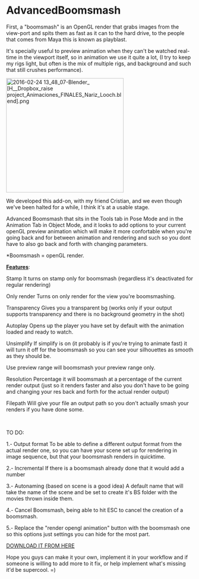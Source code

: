 # AdvancedBoomsmash

First, a "boomsmash" is an OpenGL render that grabs images from the view-port and spits them as fast as it can to the hard drive, to the people that comes from Maya this is known as playblast.

It's specially useful to preview animation when they can't be watched real-time in the viewport itself, so in animation we use it quite a lot, (I try to keep my rigs light, but often is the mix of multiple rigs, and background and such that still crushes performance).<!--more-->

<img class=" size-full wp-image-351 aligncenter" src="https://lollypopmancom.files.wordpress.com/2016/02/2016-02-24-13_48_07-blender_-h__dropbox_raise-project_animaciones_finales_nariz_looch-blend.png" alt="2016-02-24 13_48_07-Blender_ [H__Dropbox_raise project_Animaciones_FINALES_Nariz_Looch.blend].png" width="316" height="308" />

We developed this add-on, with my friend Cristian, and we even though we've been halted for a while, I think it's at a usable stage.

Advanced Boomsmash that sits in the Tools tab in Pose Mode and in the Animation Tab in Object Mode, and it looks to add options to your current openGL preview animation which will make it more confortable when you're going back and for between animation and rendering and such so you dont have to also go back and forth with changing parameters.

*Boomsmash = openGL render.

<span style="text-decoration: underline;"><strong>Features</strong></span>:

Stamp
It turns on stamp only for boomsmash (regardless it's deactivated for regular rendering)

Only render
Turns on only render for the view you're boomsmashing.

Transparency
Gives you a transparent bg (works only if your output supports transparency and there is no background geometry in the shot)

Autoplay
Opens up the player you have set by default with the animation loaded and ready to watch.

Unsimplify
If simplify is on (it probably is if you're trying to animate fast) it will turn it off for the boomsmash so you can see your silhouettes as smooth as they should be.

Use preview range
will boomsmash your preview range only.

Resolution Percentage
it will boomsmash at a percentage of the current render output (just so it renders faster and also you don't have to be going and changing your res back and forth for the actual render output)

Filepath
Will give your file an output path so you don't actually smash your renders if you have done some.

&nbsp;

TO DO:

1.- Output format
To be able to define a different output format from the actual render one, so you can have your scene set up for rendering in image sequence, but that your boomsmash renders in quicktime.

2.- Incremental
If there is a boomsmash already done that it would add a number

3.- Autonaming (based on scene is a good idea)
A default name that will take the name of the scene and be set to create it's BS folder with the movies thrown inside them.

4.- Cancel Boomsmash, being able to hit ESC to cancel the creation of a boomsmash.

5.- Replace the "render opengl animation" button with the boomsmash one so this options just settings you can hide for the most part.

<a href="https://github.com/lucianomunoz/AdvancedBoomsmash" rel="nofollow">DOWNLOAD IT FROM HERE</a>

Hope you guys can make it your own, implement it in your workflow and if someone is willing to add more to it fix, or help implement what's missing it'd be supercool. =)

